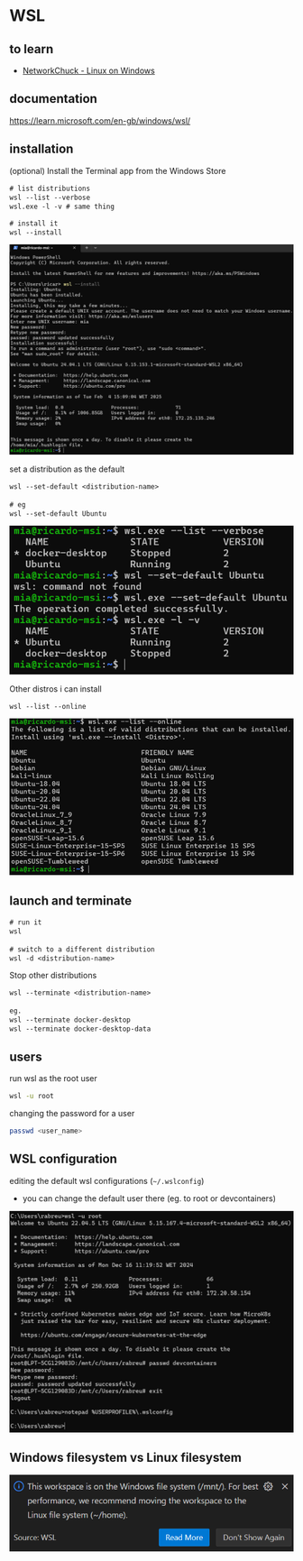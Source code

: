 # WSL

## to learn

* [NetworkChuck - Linux on Windows](https://www.youtube.com/watch?v=vxTW22y8zV8)

## documentation

<https://learn.microsoft.com/en-gb/windows/wsl/>

## installation

(optional) Install the Terminal app from the Windows Store

```shell
# list distributions
wsl --list --verbose
wsl.exe -l -v # same thing
```

```shell
# install it
wsl --install
```

![a](img/2025-02-04-15-09-53.png)

set a distribution as the default

```shell
wsl --set-default <distribution-name>

# eg
wsl --set-default Ubuntu
```

![a](img/2025-02-04-15-13-00.png)

Other distros i can install

```shell
wsl --list --online
```

![a](img/2025-02-04-15-15-45.png)

## launch and terminate

```shell
# run it
wsl

# switch to a different distribution
wsl -d <distribution-name>
```

Stop other distributions

```shell
wsl --terminate <distribution-name>

eg.
wsl --terminate docker-desktop
wsl --terminate docker-desktop-data
```

## users

run wsl as the root user

```bash
wsl -u root
```

changing the password for a user

```bash
passwd <user_name>
```

## WSL configuration

editing the default wsl configurations
(`~/.wslconfig`)

* you can change the default user there (eg. to root or devcontainers)

![a](img/2024-12-16-16-32-12.png)

## Windows filesystem vs Linux filesystem

![a](img/2024-12-19-09-20-06.png)

